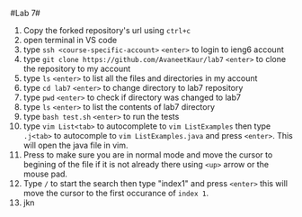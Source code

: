 #Lab 7#

1. Copy the forked repository's url using `ctrl+c`
2. open terminal in VS code
3. type `ssh <course-specific-account>` `<enter>` to login to ieng6 account
4. type `git clone https://github.com/AvaneetKaur/lab7` `<enter>` to clone the repository to my account
5. type `ls` `<enter>` to list all the files and directories in my account
6. type `cd lab7` `<enter>` to change directory to lab7 repository
7. type `pwd` `<enter>` to check if directory was changed to lab7
8. type `ls` `<enter>` to list the contents of lab7 directory
9. type `bash test.sh` `<enter>` to run the tests
10. type `vim List<tab>` to autocomplete to `vim ListExamples` then type `.j<tab>` to autocomple to `vim ListExamples.java` and press `<enter>`. This   will open the java file in vim.
11. Press <escape> to make sure you are in normal mode and move the cursor to begining of the file if it is not already there using `<up>` arrow or     the mouse pad.
12. Type `/` to start the search then type "index1" and press `<enter>` this will move the cursor to the first occurance of `index 1`.
  13. jkn

